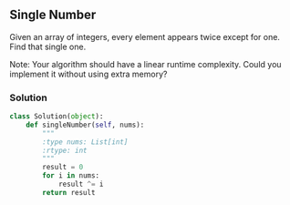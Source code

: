 ## Single Number

Given an array of integers, every element appears twice except for one. Find that single one.

Note:
Your algorithm should have a linear runtime complexity. Could you implement it without using extra memory?

### Solution

```python
class Solution(object):
    def singleNumber(self, nums):
        """
        :type nums: List[int]
        :rtype: int
        """
        result = 0
        for i in nums:
            result ^= i
        return result

```

